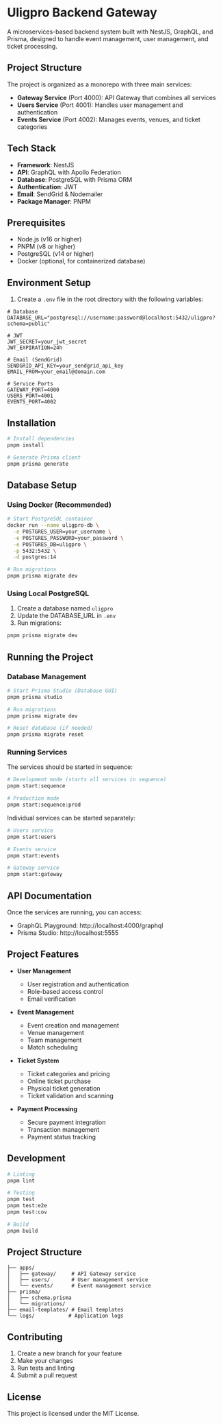 # Uligpro Backend Gateway

A microservices-based backend system built with NestJS, GraphQL, and Prisma, designed to handle event management, user management, and ticket processing.

## Project Structure

The project is organized as a monorepo with three main services:

- **Gateway Service** (Port 4000): API Gateway that combines all services
- **Users Service** (Port 4001): Handles user management and authentication
- **Events Service** (Port 4002): Manages events, venues, and ticket categories

## Tech Stack

- **Framework**: NestJS
- **API**: GraphQL with Apollo Federation
- **Database**: PostgreSQL with Prisma ORM
- **Authentication**: JWT
- **Email**: SendGrid & Nodemailer
- **Package Manager**: PNPM

## Prerequisites

- Node.js (v16 or higher)
- PNPM (v8 or higher)
- PostgreSQL (v14 or higher)
- Docker (optional, for containerized database)

## Environment Setup

1. Create a `.env` file in the root directory with the following variables:

```env
# Database
DATABASE_URL="postgresql://username:password@localhost:5432/uligpro?schema=public"

# JWT
JWT_SECRET=your_jwt_secret
JWT_EXPIRATION=24h

# Email (SendGrid)
SENDGRID_API_KEY=your_sendgrid_api_key
EMAIL_FROM=your_email@domain.com

# Service Ports
GATEWAY_PORT=4000
USERS_PORT=4001
EVENTS_PORT=4002
```

## Installation

```bash
# Install dependencies
pnpm install

# Generate Prisma client
pnpm prisma generate
```

## Database Setup

### Using Docker (Recommended)

```bash
# Start PostgreSQL container
docker run --name uligpro-db \
  -e POSTGRES_USER=your_username \
  -e POSTGRES_PASSWORD=your_password \
  -e POSTGRES_DB=uligpro \
  -p 5432:5432 \
  -d postgres:14

# Run migrations
pnpm prisma migrate dev
```

### Using Local PostgreSQL

1. Create a database named `uligpro`
2. Update the DATABASE_URL in `.env`
3. Run migrations:
```bash
pnpm prisma migrate dev
```

## Running the Project

### Database Management

```bash
# Start Prisma Studio (Database GUI)
pnpm prisma studio

# Run migrations
pnpm prisma migrate dev

# Reset database (if needed)
pnpm prisma migrate reset
```

### Running Services

The services should be started in sequence:

```bash
# Development mode (starts all services in sequence)
pnpm start:sequence

# Production mode
pnpm start:sequence:prod
```

Individual services can be started separately:

```bash
# Users service
pnpm start:users

# Events service
pnpm start:events

# Gateway service
pnpm start:gateway
```

## API Documentation

Once the services are running, you can access:

- GraphQL Playground: http://localhost:4000/graphql
- Prisma Studio: http://localhost:5555

## Project Features

- **User Management**
  - User registration and authentication
  - Role-based access control
  - Email verification

- **Event Management**
  - Event creation and management
  - Venue management
  - Team management
  - Match scheduling

- **Ticket System**
  - Ticket categories and pricing
  - Online ticket purchase
  - Physical ticket generation
  - Ticket validation and scanning

- **Payment Processing**
  - Secure payment integration
  - Transaction management
  - Payment status tracking

## Development

```bash
# Linting
pnpm lint

# Testing
pnpm test
pnpm test:e2e
pnpm test:cov

# Build
pnpm build
```

## Project Structure

```
├── apps/
│   ├── gateway/     # API Gateway service
│   ├── users/       # User management service
│   └── events/      # Event management service
├── prisma/
│   ├── schema.prisma
│   └── migrations/
├── email-templates/ # Email templates
└── logs/           # Application logs
```

## Contributing

1. Create a new branch for your feature
2. Make your changes
3. Run tests and linting
4. Submit a pull request

## License

This project is licensed under the MIT License.
